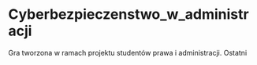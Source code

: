 # Cyberbezpieczenstwo_w_administracji
Gra tworzona w ramach projektu studentów prawa i administracji.
Ostatni